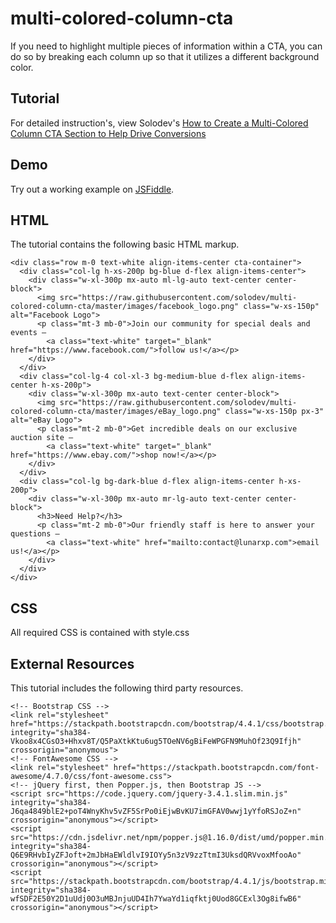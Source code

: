 # multi-colored-column-cta
If you need to highlight multiple pieces of information within a CTA, you can do so by breaking each column up so that it utilizes a different background color.

## Tutorial
For detailed instruction's, view Solodev's [How to Create a Multi-Colored Column CTA Section to Help Drive Conversions](http://www.solodev.com/blog/how-to-create-a-multi-colored-column-cta-section-to-help-drive-conversions.stml)

## Demo
Try out a working example on [JSFiddle](https://jsfiddle.net/solodev/aqcvhp9o/).

## HTML
The tutorial contains the following basic HTML markup.

```
<div class="row m-0 text-white align-items-center cta-container">
  <div class="col-lg h-xs-200p bg-blue d-flex align-items-center">
    <div class="w-xl-300p mx-auto ml-lg-auto text-center center-block">
      <img src="https://raw.githubusercontent.com/solodev/multi-colored-column-cta/master/images/facebook_logo.png" class="w-xs-150p" alt="Facebook Logo">
      <p class="mt-3 mb-0">Join our community for special deals and events –
        <a class="text-white" target="_blank" href="https://www.facebook.com/">follow us!</a></p>
    </div>
  </div>
  <div class="col-lg-4 col-xl-3 bg-medium-blue d-flex align-items-center h-xs-200p">
    <div class="w-xl-300p mx-auto text-center center-block">
      <img src="https://raw.githubusercontent.com/solodev/multi-colored-column-cta/master/images/eBay_logo.png" class="w-xs-150p px-3" alt="eBay Logo">
      <p class="mt-2 mb-0">Get incredible deals on our exclusive auction site –
        <a class="text-white" target="_blank" href="https://www.ebay.com/">shop now!</a></p>
    </div>
  </div>
  <div class="col-lg bg-dark-blue d-flex align-items-center h-xs-200p">
    <div class="w-xl-300p mx-auto mr-lg-auto text-center center-block">
      <h3>Need Help?</h3>
      <p class="mt-2 mb-0">Our friendly staff is here to answer your questions –
        <a class="text-white" href="mailto:contact@lunarxp.com">email us!</a></p>
    </div>
  </div>
</div>
```

## CSS
All required CSS is contained with style.css

## External Resources
This tutorial includes the following third party resources.

```
<!-- Bootstrap CSS -->
<link rel="stylesheet" href="https://stackpath.bootstrapcdn.com/bootstrap/4.4.1/css/bootstrap.min.css" integrity="sha384-Vkoo8x4CGsO3+Hhxv8T/Q5PaXtkKtu6ug5TOeNV6gBiFeWPGFN9MuhOf23Q9Ifjh" crossorigin="anonymous">
<!-- FontAwesome CSS -->
<link rel="stylesheet" href="https://stackpath.bootstrapcdn.com/font-awesome/4.7.0/css/font-awesome.css">
<!-- jQuery first, then Popper.js, then Bootstrap JS -->
<script src="https://code.jquery.com/jquery-3.4.1.slim.min.js" integrity="sha384-J6qa4849blE2+poT4WnyKhv5vZF5SrPo0iEjwBvKU7imGFAV0wwj1yYfoRSJoZ+n" crossorigin="anonymous"></script>
<script src="https://cdn.jsdelivr.net/npm/popper.js@1.16.0/dist/umd/popper.min.js" integrity="sha384-Q6E9RHvbIyZFJoft+2mJbHaEWldlvI9IOYy5n3zV9zzTtmI3UksdQRVvoxMfooAo" crossorigin="anonymous"></script>
<script src="https://stackpath.bootstrapcdn.com/bootstrap/4.4.1/js/bootstrap.min.js" integrity="sha384-wfSDF2E50Y2D1uUdj0O3uMBJnjuUD4Ih7YwaYd1iqfktj0Uod8GCExl3Og8ifwB6" crossorigin="anonymous"></script>
```
